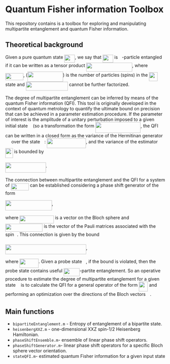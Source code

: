 #	Quantum Fisher information Toolbox 
This repository contains is a toolbox for exploring and manipulating multipartite entanglement and quantum Fisher information.
## Theoretical background
Given a pure quantum state <img src="/tex/a516492fcf72611ad6fe4454514c00de.svg?invert_in_darkmode&sanitize=true" align=middle width=33.21534479999999pt height=24.65753399999998pt/>, we say that <img src="/tex/a516492fcf72611ad6fe4454514c00de.svg?invert_in_darkmode&sanitize=true" align=middle width=33.21534479999999pt height=24.65753399999998pt/> is <img src="/tex/63bb9849783d01d91403bc9a5fea12a2.svg?invert_in_darkmode&sanitize=true" align=middle width=9.075367949999992pt height=22.831056599999986pt/>-particle entangled if it can be written as a tensor product <img src="/tex/9a6a0f20f0fc6c95816cd745b745ad46.svg?invert_in_darkmode&sanitize=true" align=middle width=144.70084365pt height=27.6567522pt/>, where <img src="/tex/abe87f228577615a6de835b8b5b8f25e.svg?invert_in_darkmode&sanitize=true" align=middle width=56.68753199999998pt height=22.831056599999986pt/>, (<img src="/tex/0bdad6182d7535454478cc28423eb6bf.svg?invert_in_darkmode&sanitize=true" align=middle width=111.83413889999997pt height=32.256008400000006pt/>) is the number of particles (spins) in the <img src="/tex/62d9baf838ff4f7ef880a8a05fde9427.svg?invert_in_darkmode&sanitize=true" align=middle width=27.094918949999986pt height=27.91243950000002pt/> state and <img src="/tex/0180a951f100647f1e1e27a3849078ef.svg?invert_in_darkmode&sanitize=true" align=middle width=131.89890615pt height=27.6567522pt/> cannot be further factorized. 

The degree of multipartite entanglement can be inferred by means of the quantum Fisher information (QFI). This tool is originally developed in the context of quantum metrology to quantify the ultimate bound on precision that can be achieved in a parameter estimation procedure. If the parameter of interest is the amplitude of a unitary perturbation imposed to a given initial state <img src="/tex/6dec54c48a0438a5fcde6053bdb9d712.svg?invert_in_darkmode&sanitize=true" align=middle width=8.49888434999999pt height=14.15524440000002pt/> (so a transformation the form <img src="/tex/d70b04709ff5b59e888afe95b0006dbb.svg?invert_in_darkmode&sanitize=true" align=middle width=142.19452005pt height=33.72982469999997pt/>, the QFI can be written in a closed form as the variance of the Hermitinan generator <img src="/tex/a3f1ae33cad353141a4d09579d9b15c8.svg?invert_in_darkmode&sanitize=true" align=middle width=14.99998994999999pt height=31.141535699999984pt/> over the state <img src="/tex/2ece8916c80529609c5cc5d5b4e259f4.svg?invert_in_darkmode&sanitize=true" align=middle width=9.728951099999989pt height=22.831056599999986pt/>: <img src="/tex/12373af930b22934f644baa646531e68.svg?invert_in_darkmode&sanitize=true" align=middle width=123.01301924999999pt height=31.141535699999984pt/>, and the variance of the estimator <img src="/tex/8a50a59977b03bf02253782e85bc7cad.svg?invert_in_darkmode&sanitize=true" align=middle width=23.90648699999999pt height=31.50689519999998pt/> is bounded by 

<img src="/tex/d33496d8f84420b917be44d449609b9a.svg?invert_in_darkmode&sanitize=true" align=middle width=127.6005258pt height=31.50689519999998pt/>. 

The connection between multipartite entanglement and the QFI for a system of <img src="/tex/ead28ce23668aee645f6001ea67bbc0f.svg?invert_in_darkmode&sanitize=true" align=middle width=56.278619099999986pt height=22.465723500000017pt/> can be established considering a phase shift generator of the form 

<img src="/tex/4b9158bb4bed0efb7d96ed510e82ac44.svg?invert_in_darkmode&sanitize=true" align=middle width=146.52694154999998pt height=32.256008400000006pt/>,

where <img src="/tex/333af16d4fa032e701e4088d5221d5b8.svg?invert_in_darkmode&sanitize=true" align=middle width=107.68869704999997pt height=24.65753399999998pt/> is a vector on the Bloch sphere and <img src="/tex/7a94df8e38a1764a3e1eb33d5c889213.svg?invert_in_darkmode&sanitize=true" align=middle width=117.45421874999998pt height=25.70766330000001pt/> is the vector of the Pauli matrices associated with the spin <img src="/tex/2f2322dff5bde89c37bcae4116fe20a8.svg?invert_in_darkmode&sanitize=true" align=middle width=5.2283516999999895pt height=22.831056599999986pt/>. This connection is given by the bound 

<img src="/tex/28f5e0b921f4f3c77eab6217b4e860f9.svg?invert_in_darkmode&sanitize=true" align=middle width=254.62473959999994pt height=31.141535699999984pt/>, 

where <img src="/tex/d78fd480dd8c7776dd798cc6bcab8e70.svg?invert_in_darkmode&sanitize=true" align=middle width=59.82635009999999pt height=28.670654099999997pt/>. Given a probe state <img src="/tex/6dec54c48a0438a5fcde6053bdb9d712.svg?invert_in_darkmode&sanitize=true" align=middle width=8.49888434999999pt height=14.15524440000002pt/>, if the bound is violated, then the probe state contains useful <img src="/tex/8efe9ff4209e9ab5e98c62cd39393f0e.svg?invert_in_darkmode&sanitize=true" align=middle width=50.17119689999999pt height=24.65753399999998pt/>-partite entanglement. So an operative procedure to estimate the degree of multipartite entanglement for a given state <img src="/tex/6dec54c48a0438a5fcde6053bdb9d712.svg?invert_in_darkmode&sanitize=true" align=middle width=8.49888434999999pt height=14.15524440000002pt/> is to calculate the QFI for a general operator of the form <img src="/tex/140bfa2d03cf23a59765e1dfc20687a2.svg?invert_in_darkmode&sanitize=true" align=middle width=28.36768604999999pt height=31.141535699999984pt/> and performing an optimization over the directions of the Bloch vectors <img src="/tex/6f45ca5fd64bf60875306301be83832e.svg?invert_in_darkmode&sanitize=true" align=middle width=9.86687624999999pt height=14.15524440000002pt/>.  

## Main functions 

- `bipartiteEntanglement.m` -  Entropy of entanglement of a bipartite state.
- `heisenbergXXZ.m` -  one-dimensional XXZ spin-1/2 Heisenberg Hamiltonian.
- `phaseShiftEnsemble.m`- ensemble of linear phase shift operators.
- `phaseShiftGenerator.m`-  linear phase shift operators for a specific Bloch sphere vector orientation.
- `stateQFI.m`- estimated quantum Fisher information for a given input state
